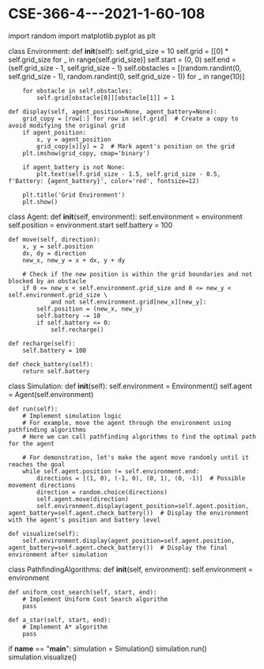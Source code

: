 # CSE-366-4---2021-1-60-108
import random
import matplotlib.pyplot as plt

class Environment:
    def __init__(self):
        self.grid_size = 10
        self.grid = [[0] * self.grid_size for _ in range(self.grid_size)]
        self.start = (0, 0)
        self.end = (self.grid_size - 1, self.grid_size - 1)
        self.obstacles = [(random.randint(0, self.grid_size - 1), random.randint(0, self.grid_size - 1)) for _ in range(10)]

        for obstacle in self.obstacles:
            self.grid[obstacle[0]][obstacle[1]] = 1

    def display(self, agent_position=None, agent_battery=None):
        grid_copy = [row[:] for row in self.grid]  # Create a copy to avoid modifying the original grid
        if agent_position:
            x, y = agent_position
            grid_copy[x][y] = 2  # Mark agent's position on the grid
        plt.imshow(grid_copy, cmap='binary')

        if agent_battery is not None:
            plt.text(self.grid_size - 1.5, self.grid_size - 0.5, f'Battery: {agent_battery}', color='red', fontsize=12)

        plt.title('Grid Environment')
        plt.show()

class Agent:
    def __init__(self, environment):
        self.environment = environment
        self.position = environment.start
        self.battery = 100

    def move(self, direction):
        x, y = self.position
        dx, dy = direction
        new_x, new_y = x + dx, y + dy

        # Check if the new position is within the grid boundaries and not blocked by an obstacle
        if 0 <= new_x < self.environment.grid_size and 0 <= new_y < self.environment.grid_size \
                and not self.environment.grid[new_x][new_y]:
            self.position = (new_x, new_y)
            self.battery -= 10
            if self.battery <= 0:
                self.recharge()

    def recharge(self):
        self.battery = 100

    def check_battery(self):
        return self.battery

class Simulation:
    def __init__(self):
        self.environment = Environment()
        self.agent = Agent(self.environment)

    def run(self):
        # Implement simulation logic
        # For example, move the agent through the environment using pathfinding algorithms
        # Here we can call pathfinding algorithms to find the optimal path for the agent

        # For demonstration, let's make the agent move randomly until it reaches the goal
        while self.agent.position != self.environment.end:
            directions = [(1, 0), (-1, 0), (0, 1), (0, -1)]  # Possible movement directions
            direction = random.choice(directions)
            self.agent.move(direction)
            self.environment.display(agent_position=self.agent.position, agent_battery=self.agent.check_battery())  # Display the environment with the agent's position and battery level

    def visualize(self):
        self.environment.display(agent_position=self.agent.position, agent_battery=self.agent.check_battery())  # Display the final environment after simulation

class PathfindingAlgorithms:
    def __init__(self, environment):
        self.environment = environment

    def uniform_cost_search(self, start, end):
        # Implement Uniform Cost Search algorithm
        pass

    def a_star(self, start, end):
        # Implement A* algorithm
        pass

if __name__ == "__main__":
    simulation = Simulation()
    simulation.run()
    simulation.visualize()
